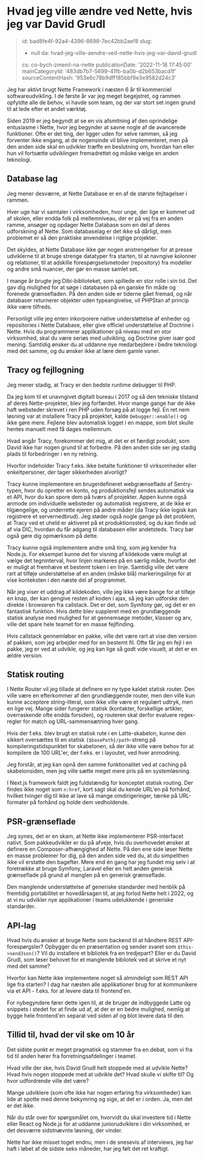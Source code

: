 Hvad jeg ville ændre ved Nette, hvis jeg var David Grudl
========================================================

> id: bad8fe4f-92a4-4396-8698-7ec42bb2aef8
> slug:
> 	- null
> 	da: hvad-jeg-ville-aendre-ved-nette-hvis-jeg-var-david-grudl
> 
> cs: co-bych-zmenil-na-nette
> publicationDate: '2022-11-18 17:45:00'
> mainCategoryId: '483db7b7-5699-41fb-ba0b-d2b653bacd1f'
> sourceContentHash: '953e6c78b9dff185bbf8e3e9582d24c3'

Jeg har aktivt brugt Nette Framework i næsten 6 år til kommerciel softwareudvikling. I de første år var jeg meget begejstret, og rammen opfyldte alle de behov, vi havde som team, og der var stort set ingen grund til at lede efter et andet værktøj.

Siden 2019 er jeg begyndt at se en vis afsmitning af den oprindelige entusiasme i Nette, hvor jeg begynder at savne nogle af de avancerede funktioner. Ofte er det ting, der ligger uden for selve rammen, så jeg forventer ikke engang, at de nogensinde vil blive implementeret, men på den anden side skal en udvikler træffe en beslutning om, hvordan han eller hun vil fortsætte udviklingen fremadrettet og måske vælge en anden teknologi.

Database lag
-----------------

Jeg mener desværre, at Nette Database er en af de største fejltagelser i rammen.

Hver uge har vi samtaler i virksomheden, hvor unge, der lige er kommet ud af skolen, eller endda folk på mellemniveau, der er på vej fra en anden ramme, ansøger og opdager Nette Database som en del af deres udforskning af Nette. Som databaselag er det ikke så dårligt, men problemet er så den praktiske anvendelse i rigtige projekter.

Det skyldes, at Nette Database ikke gør nogen anstrengelser for at presse udviklerne til at bruge strenge datatyper fra starten, til at navngive kolonner og relationer, til at adskille forespørgselsmetoder (repository) fra modeller og andre små nuancer, der gør en masse samlet set.

I mange år brugte jeg Dibi-biblioteket, som spillede en stor rolle i sin tid. Det gav dig mulighed for at søge i databasen på en ganske fin måde og forenede grænsefladen. På den anden side er tiderne gået fremad, og når databaser returnerer objekter uden typeangivelse, vil PHPStan af princip ikke være tilfreds.

Personligt ville jeg enten inkorporere native understøttelse af enheder og repositories i Nette Database, eller give officiel understøttelse af Doctrine i Nette. Hvis du programmerer applikationer på niveau med en stor virksomhed, skal du være seriøs med udvikling, og Doctrine giver især god mening. Samtidig ønsker du at uddanne nye medarbejdere i bedre teknologi med det samme, og du ønsker ikke at lære dem gamle vaner.

Tracy og fejllogning
---------------------

Jeg mener stadig, at Tracy er den bedste runtime debugger til PHP.

Da jeg kom til et unavngivet digitalt bureau i 2017 og så den tekniske tilstand af deres Nette-projekter, blev jeg forfærdet. Hvor mange gange har de ikke haft websteder skrevet i ren PHP uden forsøg på at logge fejl. En ret nem løsning var at installere Tracy på projektet, kalde `Debugger::enable()` og ikke gøre mere. Fejlene blev automatisk logget i en mappe, som blot skulle hentes manuelt med få dages mellemrum.

Hvad angår Tracy, forekommer det mig, at det er et færdigt produkt, som David ikke har nogen grund til at forbedre. På den anden side ser jeg stadig plads til forbedringer i en ny retning.

Hvorfor indeholder Tracy f.eks. ikke betalte funktioner til virksomheder eller enkeltpersoner, der tager sikkerheden alvorligt?

Tracy kunne implementere en brugerdefineret webgrænseflade af Sentry-typen, hvor du opretter en konto, og produktionsfejl sendes automatisk via et API, hvor du kan spore dem på tværs af projekter. Appen kunne også anmode om individuelle websteder og automatisk registrere, at de ikke er tilgængelige, og underrette ejeren på andre måder (da Tracy ikke logisk kan registrere et servernedbrud). Jeg støder også nogle gange på det problem, at Tracy ved et uheld er aktiveret på et produktionssted, og du kan finde ud af via DIC, hvordan du får adgang til databasen eller andetsteds. Tracy bør også gøre dig opmærksom på dette.

Tracy kunne også implementere andre små ting, som jeg kender fra Node.js. For eksempel kunne det for visning af kildekode være muligt at vælge det tegninterval, hvor linjen markeres på en særlig måde, hvorfor det er muligt at fremhæve et bestemt token i en linje. Samtidig ville det være rart at tilføje understøttelse af en anden (måske blå) markeringslinje for at vise konteksten i den næste del af programmet.

Når jeg viser et uddrag af kildekoden, ville jeg ikke være bange for at tilføje en knap, der kan gengive resten af koden i ajax, så jeg kan udforske den direkte i browseren fra callstack. Det er det, som Symfony gør, og det er en fantastisk funktion. Hvis dette blev suppleret med en grundlæggende statisk analyse med mulighed for at gennemsøge metoder, klasser og arv, ville det spare hele teamet for en masse fejlfinding.

Hvis callstack gennemløber en pakke, ville det være rart at vise den version af pakken, som jeg arbejder med for en bestemt fil. Ofte får jeg en fejl i en pakke, jeg er ved at udvikle, og jeg kan lige så godt vide visuelt, at det er en ældre version.

Statisk routing
----------------

I Nette Router vil jeg tillade at definere en ny type kaldet statisk router. Den ville være en efterkommer af den grundlæggende router, men den ville kun kunne acceptere string-literal, som ikke ville være et regulært udtryk, men en lige vej. Mange sider fungerer statisk (kontakter, forskellige artikler, overraskende ofte endda forsiden), og routeren skal derfor evaluere regex-regler for match og URL-sammensætning hver gang.

Hvis der f.eks. blev brugt en statisk rute i en Latte-skabelon, kunne den sikkert oversættes til en statisk `{$basePath}/path`-streng på kompileringstidspunktet for skabelonen, så der ikke ville være behov for at kompilere de 100 URL'er, der f.eks. er i layoutet, ved hver anmodning.

Jeg forstår, at jeg kan opnå den samme funktionalitet ved at caching på skabelonsiden, men jeg ville sætte meget mere pris på en systemløsning.

I Next.js framework faldt jeg fuldstændig for konceptet statisk routing. Der findes ikke noget som `n:href`, kort sagt skal du kende URL'en på forhånd, hvilket tvinger dig til ikke at lave så mange omdirigeringer, tænke på URL-formater på forhånd og holde dem vedholdende.

PSR-grænseflade
------------

Jeg synes, det er en skam, at Nette ikke implementerer PSR-interfacet nativt. Som pakkeudvikler er du på afveje, hvis du overhovedet ønsker at definere en Composer-afhængighed af Nette. På den ene side løser Nette en masse problemer for dig, på den anden side ved du, at du simpelthen ikke vil erstatte den bagefter. Mere end én gang har jeg fundet mig selv i at foretrække at bruge Symfony, Laravel eller en helt anden generisk grænseflade på grund af manglen på en generisk grænseflade.

Den manglende understøttelse af generiske standarder med henblik på fremtidig portabilitet er hovedårsagen til, at jeg forlod Nette helt i 2022, og at vi nu udvikler nye applikationer i teams udelukkende i generiske standarder.

API-lag
----------

Hvad hvis du ønsker at bruge Nette som backend til at håndtere REST API-forespørgsler? Opbygger du en præsentation og sender svaret som `$this->sendJson()`? Vil du installere et bibliotek fra en tredjepart? Eller er du David Grudl, som løser behovet for et manglende bibliotek ved at skrive et nyt med det samme?

Hvorfor kan Nette ikke implementere noget så almindeligt som REST API lige fra starten? I dag har næsten alle applikationer brug for at kommunikere via et API - f.eks. for at levere data til frontend'en.

For nybegyndere fører dette igen til, at de bruger de indbyggede Latte og snippets i stedet for at finde ud af, at der er en bedre mulighed, nemlig at bygge hele frontend'en separat ved siden af og blot levere data til den.

Tillid til, hvad der vil ske om 10 år
-------------------------

Det sidste punkt er meget pragmatisk og stammer fra en debat, som vi fra tid til anden hører fra forretningsafdelinger i teamet.

Hvad ville der ske, hvis David Grudl helt stoppede med at udvikle Nette? Hvad hvis nogen stoppede med at udvikle det? Hvad skulle vi skifte til? Og hvor udfordrende ville det være?

Mange udviklere (som ofte ikke har nogen erfaring fra virksomheder) kan lide at spotte med denne bekymring og sige, at det er i orden. Ja, men det er det ikke.

Når du står over for spørgsmålet om, hvorvidt du skal investere tid i Nette eller React og Node.js for at uddanne juniorudviklere i din virksomhed, er det desværre sidstnævnte løsning, der vinder.

Nette har ikke misset toget endnu, men i de snesevis af interviews, jeg har haft i løbet af de sidste seks måneder, har jeg følt det ret kraftigt.
